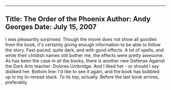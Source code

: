 -----
Title:  The Order of the Phoenix
Author: Andy Georges
Date: July 15, 2007
----







I was pleasantly surprised. Though the movie does not show all goodies
from the book, it's certainly giving enough information to be able to
follow the story. Fast-paced, quite dark, and with good effects. A lot
of spells, and while their childish names still bother me, the effects
were pretty awesome. As has been the case in all the books, there is
another new Defense Against the Dark Arts teacher: Dolores Umbridge. And
I liked her - or should I say disliked her. Bottom line: I'd like to see
it again, and the book has bubbled up in my to-reread stack. To its top,
actually. Before the last book arrives, preferably.




